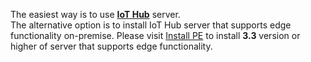 The easiest way is to use [**IoT Hub**](https://thingsboard.cloud/signup) server.
<br/>
The alternative option is to install IoT Hub server that supports edge functionality on-premise.
Please visit [Install PE](/docs/user-guide/install/pe/installation-options/) to install **3.3** version or higher of server that supports edge functionality.